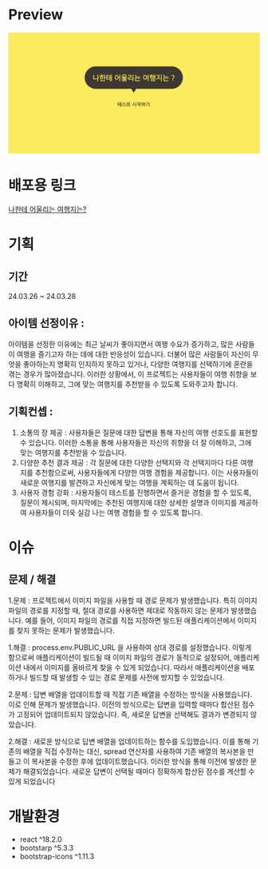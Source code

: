 <h1>Preview</h1>
<img src="https://github.com/snb2323/psychologicaltest/blob/main/%E1%84%89%E1%85%B3%E1%84%8F%E1%85%B3%E1%84%85%E1%85%B5%E1%86%AB%E1%84%89%E1%85%A3%E1%86%BA%202024-03-28%20%E1%84%8B%E1%85%A9%E1%84%8C%E1%85%A5%E1%86%AB%202.41.28.png">
<h1>배포용 링크</h1>
<a href="https://snb2323.github.io/psychologicaltest/">나한테 어울리는 여행지는?</a>
<h1>기획</h1>
<h2>기간</h2>
<p>24.03.26 ~ 24.03.28</p>
<h2>아이템 선정이유 : </h2>

<p>아이템을 선정한 이유에는 최근 날씨가 좋아지면서 여행 수요가 증가하고, 많은 사람들이 여행을 즐기고자 하는 데에 대한 반응성이 있습니다. 더불어 많은 사람들이 자신이 무엇을 좋아하는지 명확히 인지하지 못하고 있거나, 다양한 여행지를 선택하기에 혼란을 겪는 경우가 많아졌습니다. 이러한 상황에서, 이 프로젝트는 사용자들이 여행 취향을 보다 명확히 이해하고, 그에 맞는 여행지를 추천받을 수 있도록 도와주고자 합니다.</p>

<h2>기획컨셉 : </h2>
<ol>
  <li>소통의 장 제공 : 사용자들은 질문에 대한 답변을 통해 자신의 여행 선호도를 표현할 수 있습니다. 이러한 소통을 통해 사용자들은 자신의 취향을 더 잘 이해하고, 그에 맞는 여행지를 추천받을 수 있습니다.</li>
  <li>다양한 추천 결과 제공 : 각 질문에 대한 다양한 선택지와 각 선택지마다 다른 여행지를 추천함으로써, 사용자들에게 다양한 여행 경험을 제공합니다. 이는 사용자들이 새로운 여행지를 발견하고 자신에게 맞는 여행을 계획하는 데 도움이 됩니다.</li>
  <li>사용자 경험 강화 : 사용자들이 테스트를 진행하면서 즐거운 경험을 할 수 있도록,  질문이 제시되며, 마지막에는 추천된 여행지에 대한 상세한 설명과 이미지를 제공하여 사용자들이 더욱 실감 나는 여행 경험을 할 수 있도록 합니다.</li>
</ol>

<h1>이슈</h1>
<h2>문제 / 해결</h2>
<p> 1.문제 : 프로젝트에서 이미지 파일을 사용할 때 경로 문제가 발생했습니다. 특히 이미지 파일의 경로를 지정할 때, 절대 경로를 사용하면 제대로 작동하지 않는 문제가 발생했습니다. 예를 들어, 이미지 파일의 경로를 직접 지정하면 빌드된 애플리케이션에서 이미지를 찾지 못하는 문제가 발생했습니다. </p>
<p>1.해결 : process.env.PUBLIC_URL 을 사용하여 상대 경로를 설정했습니다. 이렇게 함으로써 애플리케이션이 빌드될 때 이미지 파일의 경로가 동적으로 설정되어, 애플리케이션 내에서 이미지를 올바르게 찾을 수 있게 되었습니다. 따라서 애플리케이션을 배포하거나 빌드할 때 발생할 수 있는 경로 문제를 사전에 방지할 수 있었습니다. </p>

<p>2.문제 : 답변 배열을 업데이트할 때 직접 기존 배열을 수정하는 방식을 사용했습니다. 이로 인해 문제가 발생했습니다. 이전의 방식으로는 답변을 입력할 때마다 합산된 점수가 고정되어 업데이트되지 않았습니다. 즉, 새로운 답변을 선택해도 결과가 변경되지 않았습니다. </p>

<P>2.해결 : 새로운 방식으로 답변 배열을 업데이트하는 함수를 도입했습니다. 이를 통해 기존의 배열을 직접 수정하는 대신, spread 연산자를 사용하여 기존 배열의 복사본을 만들고 이 복사본을 수정한 후에 업데이트했습니다. 이러한 방식을 통해 이전에 발생한 문제가 해결되었습니다.  새로운 답변이 선택될 때마다 정확하게 합산된 점수를 계산할 수 있게 되었습니다</P>

<h1>개발환경</h1>
<ul>
  <li>react ^18.2.0</li>
  <li>bootstarp ^5.3.3</li>
  <li>bootstrap-icons ^1.11.3</li>
</ul>
